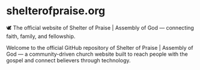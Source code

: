 # shelterofpraise.org
🕊️ The official website of Shelter of Praise | Assembly of God — connecting faith, family, and fellowship.


Welcome to the official GitHub repository of Shelter of Praise | Assembly of God — a community-driven church website built to reach people with the gospel and connect believers through technology.

